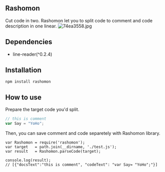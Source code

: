 ## Rashomon
Cut code in two.
Rashomon let you to split code to comment and code description in one linear.
![74ea3558.jpg](https://qiita-image-store.s3.amazonaws.com/0/16301/fe7e8df9-744e-be8f-abd3-6f51b3300393.jpeg "74ea3558.jpg")

## Dependencies
- line-reader(^0.2.4)

## Installation
```
npm install rashomon
```

## How to use
Prepare the target code you'd split.

```test.js
// this is comment
var Say = "YoHo";
```

Then, you can save comment and code separetely with Rashomon library.

```
var Rashomon = require('rashomon');
var target   = path.join(__dirname, './test.js');
var result   = Rashomon.parseCode(target);

console.log(result);
// [{"docsText":"this is comment", "codeText": "var Say= "YoHo";"}]
```
